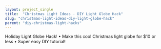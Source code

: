```yaml
---
layout: project_single
title:  "Christmas Light Ideas - DIY Light Globe Hack"
slug: "christmas-light-ideas-diy-light-globe-hack"
parent: "diy-christmas-light-hacks"
---
```

Holiday Light Globe Hack! • Make this cool Christmas light globe for $10 or less • Super easy DIY tutorial!